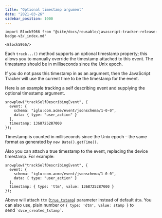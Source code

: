 ```yaml
---
title: "Optional timestamp argument"
date: "2021-03-26"
sidebar_position: 1000
---
```


```mdx-code-block
import Block5966 from "@site/docs/reusable/javascript-tracker-release-badge-v3/_index.md"

<Block5966/>
```

Each `track...()` method supports an optional timestamp property; this allows you to manually override the timestamp attached to this event. The timestamp should be in milliseconds since the Unix epoch.

If you do not pass this timestamp in as an argument, then the JavaScript Tracker will use the current time to be the timestamp for the event.

Here is an example tracking a self describing event and supplying the optional timestamp argument.

```
snowplow("trackSelfDescribingEvent", {
  event: {
    schema: "iglu:com.acme/event/jsonschema/1-0-0", 
    data: { type: "user_action" }
  }, 
  timestamp: 1368725287000
});
```

Timestamp is counted in milliseconds since the Unix epoch – the same format as generated by `new Date().getTime()`.

Also you can attach a true timestamp to the event, replacing the device timestamp. For example:

```
snowplow("trackSelfDescribingEvent", {
  event: {
    schema: "iglu:com.acme/event/jsonschema/1-0-0", 
    data: { type: "user_action" }
  },
  timestamp: { type: 'ttm', value: 1368725287000 }
});
```

Above will attach `ttm` ([`true_tstamp`](/docs/migrated/understanding-your-pipeline/canonical-event/#212_Date_time_fields)) parameter instead of default `dtm`. You can also use, plain number or `{ type: 'dtm', value: stamp }` to send `` `dvce_created_tstamp` ``.
